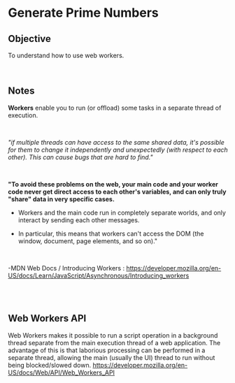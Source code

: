 # Generate Prime Numbers

## Objective
To understand how to use web workers.

<br>

## Notes
**Workers** enable you to run (or offload) some tasks in a separate thread of execution.

<br>

*"if multiple threads can have access to the same shared data, it's possible for them to change it independently and unexpectedly (with respect to each other). This can cause bugs that are hard to find."*

<br>

**"To avoid these problems on the web, your main code and your worker code never get direct access to each other's variables, and can only truly "share" data in very specific cases.**

- Workers and the main code run in completely separate worlds, and only interact by sending each other messages. 

- In particular, this means that workers can't access the DOM (the window, document, page elements, and so on)."

<br>

-MDN Web Docs / Introducing Workers : https://developer.mozilla.org/en-US/docs/Learn/JavaScript/Asynchronous/Introducing_workers

<br>
<br>


## Web Workers API
Web Workers makes it possible to run a script operation in a background thread separate from the main execution thread of a web application. The advantage of this is that laborious processing can be performed in a separate thread, allowing the main (usually the UI) thread to run without being blocked/slowed down.
https://developer.mozilla.org/en-US/docs/Web/API/Web_Workers_API
